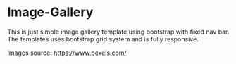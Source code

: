 # Image-Gallery
This is just simple image gallery template using bootstrap with fixed nav bar. The templates uses bootstrap grid system and is fully responsive.

Images source: https://www.pexels.com/
